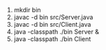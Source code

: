1. mkdir bin
2. javac -d bin src/Server.java
3. javac -d bin src/Client.java
4. java -classpath ./bin Server &
5. java -classpath ./bin Client